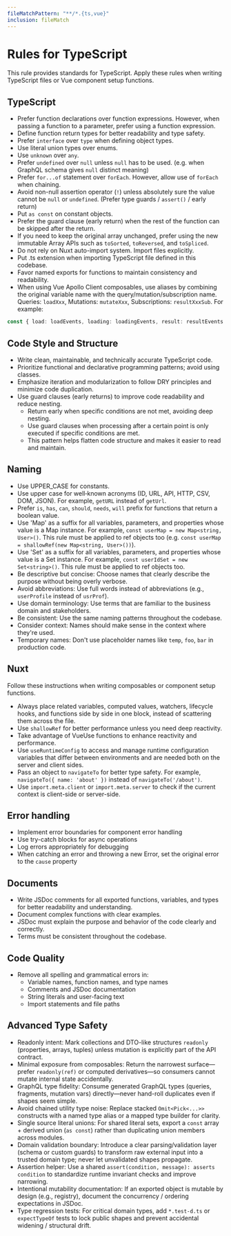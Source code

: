 ```yaml
---
fileMatchPattern: "**/*.{ts,vue}"
inclusion: fileMatch
---
```

# Rules for TypeScript

This rule provides standards for TypeScript.
Apply these rules when writing TypeScript files or Vue component setup functions.

## TypeScript

- Prefer function declarations over function expressions. However, when passing a function to a parameter, prefer using a function expression.
- Define function return types for better readability and type safety.
- Prefer `interface` over `type` when defining object types.
- Use literal union types over enums.
- Use `unknown` over `any`.
- Prefer `undefined` over `null` unless `null` has to be used. (e.g. when GraphQL schema gives `null` distinct meaning)
- Prefer `for...of` statement over `forEach`. However, allow use of `forEach` when chaining.
- Avoid non-null assertion operator (`!`) unless absolutely sure the value cannot be `null` or `undefined`. (Prefer type guards / `assert()` / early return)
- Put `as const` on constant objects.
- Prefer the guard clause (early return) when the rest of the function can be skipped after the return.
- If you need to keep the original array unchanged, prefer using the new immutable Array APIs such as `toSorted`, `toReversed`, and `toSpliced`.
- Do not rely on Nuxt auto-import system. Import files explicitly.
- Put .ts extension when importing TypeScript file defined in this codebase.
- Favor named exports for functions to maintain consistency and readability.
- When using Vue Apollo Client composables, use aliases by combining the original variable name with the query/mutation/subscription name. Queries: `loadXxx`, Mutations: `mutateXxx`, Subscriptions: `resultXxxSub`. For example:

```ts
const { load: loadEvents, loading: loadingEvents, result: resultEvents } = useListEventsQuery()
```

## Code Style and Structure

- Write clean, maintainable, and technically accurate TypeScript code.
- Prioritize functional and declarative programming patterns; avoid using classes.
- Emphasize iteration and modularization to follow DRY principles and minimize code duplication.
- Use guard clauses (early returns) to improve code readability and reduce nesting.
  - Return early when specific conditions are not met, avoiding deep nesting.
  - Use guard clauses when processing after a certain point is only executed if specific conditions are met.
  - This pattern helps flatten code structure and makes it easier to read and maintain.

## Naming

- Use UPPER_CASE for constants.
- Use upper case for well‑known acronyms (ID, URL, API, HTTP, CSV, DOM, JSON). For example, `getURL` instead of `getUrl`.
- Prefer `is`, `has`, `can`, `should`, `needs`, `will` prefix for functions that return a boolean value.
- Use 'Map' as a suffix for all variables, parameters, and properties whose value is a Map instance. For example, `const userMap = new Map<string, User>()`. This rule must be applied to ref objects too (e.g. `const userMap = shallowRef(new Map<string, User>())`).
- Use 'Set' as a suffix for all variables, parameters, and properties whose value is a Set instance. For example, `const userIdSet = new Set<string>()`. This rule must be applied to ref objects too.
- Be descriptive but concise: Choose names that clearly describe the purpose without being overly verbose.
- Avoid abbreviations: Use full words instead of abbreviations (e.g., `userProfile` instead of `usrProf`).
- Use domain terminology: Use terms that are familiar to the business domain and stakeholders.
- Be consistent: Use the same naming patterns throughout the codebase.
- Consider context: Names should make sense in the context where they're used.
- Temporary names: Don't use placeholder names like `temp`, `foo`, `bar` in production code.

## Nuxt

Follow these instructions when writing composables or component setup functions.

- Always place related variables, computed values, watchers, lifecycle hooks, and functions side by side in one block, instead of scattering them across the file.
- Use `shallowRef` for better performance unless you need deep reactivity.
- Take advantage of VueUse functions to enhance reactivity and performance.
- Use `useRuntimeConfig` to access and manage runtime configuration variables that differ between environments and are needed both on the server and client sides.
- Pass an object to `navigateTo` for better type safety. For example, `navigateTo({ name: 'about' })` instead of `navigateTo('/about')`.
- Use `import.meta.client` or `import.meta.server` to check if the current context is client-side or server-side.

## Error handling

- Implement error boundaries for component error handling
- Use try-catch blocks for async operations
- Log errors appropriately for debugging
- When catching an error and throwing a new Error, set the original error to the `cause` property

## Documents

- Write JSDoc comments for all exported functions, variables, and types for better readability and understanding.
- Document complex functions with clear examples.
- JSDoc must explain the purpose and behavior of the code clearly and correctly.
- Terms must be consistent throughout the codebase.

## Code Quality

- Remove all spelling and grammatical errors in:
  - Variable names, function names, and type names
  - Comments and JSDoc documentation
  - String literals and user-facing text
  - Import statements and file paths

## Advanced Type Safety

- Readonly intent: Mark collections and DTO-like structures `readonly` (properties, arrays, tuples) unless mutation is explicitly part of the API contract.
- Minimal exposure from composables: Return the narrowest surface—prefer `readonly(ref)` or computed derivatives—so consumers cannot mutate internal state accidentally.
- GraphQL type fidelity: Consume generated GraphQL types (queries, fragments, mutation vars) directly—never hand-roll duplicates even if shapes seem simple.
- Avoid chained utility type noise: Replace stacked `Omit<Pick<...>>` constructs with a named type alias or a mapped type builder for clarity.
- Single source literal unions: For shared literal sets, export a `const` array + derived union (`as const`) rather than duplicating union members across modules.
- Domain validation boundary: Introduce a clear parsing/validation layer (schema or custom guards) to transform raw external input into a trusted domain type; never let unvalidated shapes propagate.
- Assertion helper: Use a shared `assert(condition, message): asserts condition` to standardize runtime invariant checks and improve narrowing.
- Intentional mutability documentation: If an exported object is mutable by design (e.g., registry), document the concurrency / ordering expectations in JSDoc.
- Type regression tests: For critical domain types, add `*.test-d.ts` or `expectTypeOf` tests to lock public shapes and prevent accidental widening / structural drift.
